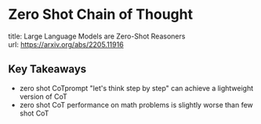 # Zero Shot Chain of Thought
title: Large Language Models are Zero-Shot Reasoners  
url: https://arxiv.org/abs/2205.11916  

## Key Takeaways
- zero shot CoTprompt "let's think step by step" can achieve a lightweight version of CoT
- zero shot CoT performance on math problems is slightly worse than few shot CoT